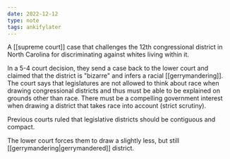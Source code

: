 ```yaml
---
date: 2022-12-12
type: note
tags: ankifylater
---
```


A [[supreme court]] case that challenges the 12th congressional district in North Carolina for discriminating against whites living within it.

In a 5-4 court decision, they send a case back to the lower court and claimed that the district is "bizarre" and infers a racial [[gerrymandering]]. The court says that legislatures are not allowed to think about race when drawing congressional districts and thus must be able to be explained on grounds other than race. There must be a compelling government interest when drawing a district that takes race into account (strict scrutiny).

Previous courts ruled that legislative districts should be contiguous and compact.

The lower court forces them to draw a slightly less, but still [[gerrymandering|gerrymandered]] district.
